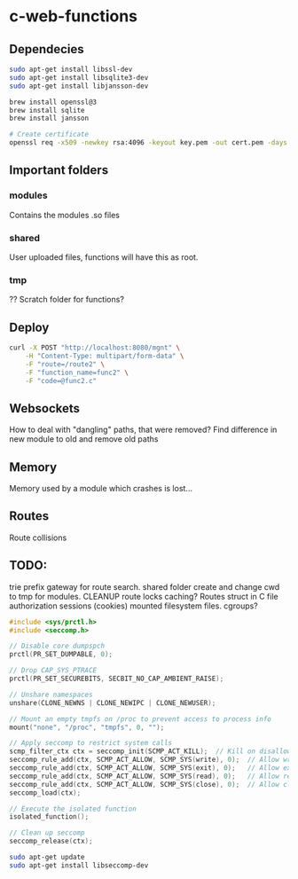 # c-web-functions

## Dependecies
```bash
sudo apt-get install libssl-dev
sudo apt-get install libsqlite3-dev
sudo apt-get install libjansson-dev

brew install openssl@3
brew install sqlite
brew install jansson

# Create certificate
openssl req -x509 -newkey rsa:4096 -keyout key.pem -out cert.pem -days 365

```

## Important folders

### modules
Contains the modules .so files

### shared
User uploaded files, functions will have this as root.

### tmp
?? Scratch folder for functions?

## Deploy
```bash
curl -X POST "http://localhost:8080/mgnt" \
    -H "Content-Type: multipart/form-data" \
    -F "route=/route2" \
    -F "function_name=func2" \
    -F "code=@func2.c"
```

## Websockets
How to deal with "dangling" paths, that were removed?
Find difference in new module to old and remove old paths

## Memory
Memory used by a module which crashes is lost...

## Routes
Route collisions

## TODO:
trie prefix gateway for route search.
shared folder
create and change cwd to tmp for modules.
CLEANUP
route locks
caching?
Routes struct in C file
authorization
sessions (cookies)
mounted filesystem files.
cgroups?

```c
#include <sys/prctl.h>
#include <seccomp.h>

// Disable core dumpspch
prctl(PR_SET_DUMPABLE, 0);

// Drop CAP_SYS_PTRACE
prctl(PR_SET_SECUREBITS, SECBIT_NO_CAP_AMBIENT_RAISE);

// Unshare namespaces
unshare(CLONE_NEWNS | CLONE_NEWIPC | CLONE_NEWUSER);

// Mount an empty tmpfs on /proc to prevent access to process info
mount("none", "/proc", "tmpfs", 0, "");

// Apply seccomp to restrict system calls
scmp_filter_ctx ctx = seccomp_init(SCMP_ACT_KILL);  // Kill on disallowed syscalls
seccomp_rule_add(ctx, SCMP_ACT_ALLOW, SCMP_SYS(write), 0);  // Allow write
seccomp_rule_add(ctx, SCMP_ACT_ALLOW, SCMP_SYS(exit), 0);   // Allow exit
seccomp_rule_add(ctx, SCMP_ACT_ALLOW, SCMP_SYS(read), 0);   // Allow read
seccomp_rule_add(ctx, SCMP_ACT_ALLOW, SCMP_SYS(close), 0);  // Allow close
seccomp_load(ctx);

// Execute the isolated function
isolated_function();

// Clean up seccomp
seccomp_release(ctx);

```

```bash
sudo apt-get update
sudo apt-get install libseccomp-dev
```

